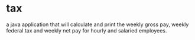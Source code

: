 # tax
a java application that will calculate and print the weekly gross pay, weekly federal tax and weekly net pay for hourly and salaried employees.
